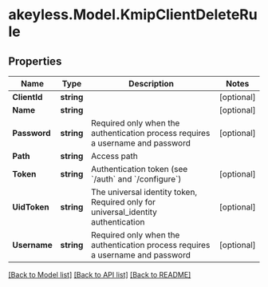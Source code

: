 # akeyless.Model.KmipClientDeleteRule

## Properties

Name | Type | Description | Notes
------------ | ------------- | ------------- | -------------
**ClientId** | **string** |  | [optional] 
**Name** | **string** |  | [optional] 
**Password** | **string** | Required only when the authentication process requires a username and password | [optional] 
**Path** | **string** | Access path | 
**Token** | **string** | Authentication token (see &#x60;/auth&#x60; and &#x60;/configure&#x60;) | [optional] 
**UidToken** | **string** | The universal identity token, Required only for universal_identity authentication | [optional] 
**Username** | **string** | Required only when the authentication process requires a username and password | [optional] 

[[Back to Model list]](../README.md#documentation-for-models) [[Back to API list]](../README.md#documentation-for-api-endpoints) [[Back to README]](../README.md)

